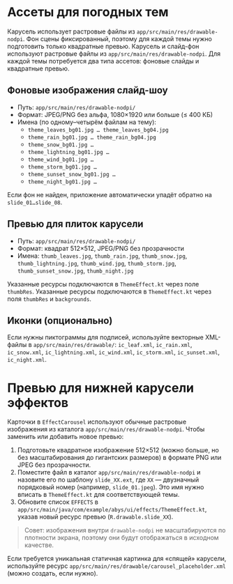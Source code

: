 # Ассеты для погодных тем

Карусель использует растровые файлы из `app/src/main/res/drawable-nodpi`. Фон сцены фиксированный,
поэтому для каждой темы нужно подготовить только квадратные превью.
Карусель и слайд-фон используют растровые файлы из `app/src/main/res/drawable-nodpi`. Для каждой
темы потребуется два типа ассетов: фоновые слайды и квадратные превью.

## Фоновые изображения слайд-шоу

* Путь: `app/src/main/res/drawable-nodpi/`
* Формат: JPEG/PNG без альфа, 1080×1920 или больше (≤ 400 КБ)
* Имена (по одному–четырём файлам на тему):
  * `theme_leaves_bg01.jpg … theme_leaves_bg04.jpg`
  * `theme_rain_bg01.jpg … theme_rain_bg04.jpg`
  * `theme_snow_bg01.jpg …`
  * `theme_lightning_bg01.jpg …`
  * `theme_wind_bg01.jpg …`
  * `theme_storm_bg01.jpg …`
  * `theme_sunset_snow_bg01.jpg …`
  * `theme_night_bg01.jpg …`

Если фон не найден, приложение автоматически упадёт обратно на `slide_01…slide_08`.

## Превью для плиток карусели

* Путь: `app/src/main/res/drawable-nodpi/`
* Формат: квадрат 512×512, JPEG/PNG без прозрачности
* Имена: `thumb_leaves.jpg`, `thumb_rain.jpg`, `thumb_snow.jpg`, `thumb_lightning.jpg`,
  `thumb_wind.jpg`, `thumb_storm.jpg`, `thumb_sunset_snow.jpg`, `thumb_night.jpg`

Указанные ресурсы подключаются в `ThemeEffect.kt` через поле `thumbRes`.
Указанные ресурсы подключаются в `ThemeEffect.kt` через поля `thumbRes` и `backgrounds`.

## Иконки (опционально)

Если нужны пиктограммы для подписей, используйте векторные XML-файлы в `app/src/main/res/drawable/`:
`ic_leaf.xml`, `ic_rain.xml`, `ic_snow.xml`, `ic_lightning.xml`, `ic_wind.xml`, `ic_storm.xml`,
`ic_sunset.xml`, `ic_night.xml`.
# Превью для нижней карусели эффектов

Карточки в `EffectCarousel` используют обычные растровые изображения из каталога
`app/src/main/res/drawable-nodpi`. Чтобы заменить или добавить новое превью:

1. Подготовьте квадратное изображение 512×512 (можно больше, но без масштабирования до гигантских
   размеров) в формате PNG или JPEG без прозрачности.
2. Поместите файл в каталог `app/src/main/res/drawable-nodpi` и назовите его по шаблону
   `slide_XX.ext`, где `XX` — двузначный порядковый номер (например, `slide_01.jpeg`). Это имя
   нужно вписать в `ThemeEffect.kt` для соответствующей темы.
3. Обновите список `EFFECTS` в `app/src/main/java/com/example/abys/ui/effects/ThemeEffect.kt`,
   указав новый ресурс превью (`R.drawable.slide_XX`).

> Совет: изображения внутри `drawable-nodpi` не масштабируются по плотности экрана, поэтому они
> будут отображаться в исходном качестве.

Если требуется уникальная статичная картинка для «спящей» карусели, используйте ресурс
`app/src/main/res/drawable/carousel_placeholder.xml` (можно создать, если нужно).
